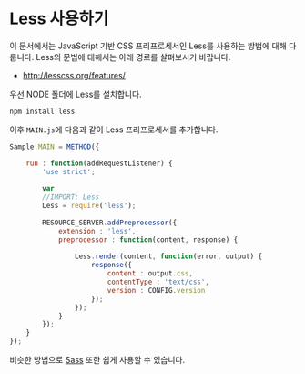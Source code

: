 # Less 사용하기
이 문서에서는 JavaScript 기반 CSS 프리프로세서인 Less를 사용하는 방법에 대해 다룹니다.
Less의 문법에 대해서는 아래 경로를 살펴보시기 바랍니다.
* http://lesscss.org/features/

우선 NODE 폴더에 Less를 설치합니다.
```
npm install less
```

이후 `MAIN.js`에 다음과 같이 Less 프리프로세서를 추가합니다.
```javascript
Sample.MAIN = METHOD({

	run : function(addRequestListener) {
		'use strict';
		
		var
		//IMPORT: Less
		Less = require('less');
		
		RESOURCE_SERVER.addPreprocessor({
			extension : 'less',
			preprocessor : function(content, response) {
				
				Less.render(content, function(error, output) {
					response({
						content : output.css,
						contentType : 'text/css',
						version : CONFIG.version
					});
				});
			}
		});
	}
});
```

비슷한 방법으로 [Sass](http://www.sass-lang.com) 또한 쉽게 사용할 수 있습니다.
